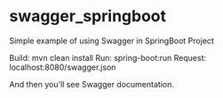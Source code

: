 # swagger_springboot
Simple example of using Swagger in SpringBoot Project


Build: mvn clean install
Run: spring-boot:run
Request: localhost:8080/swagger.json

And then you'll see Swagger documentation.
